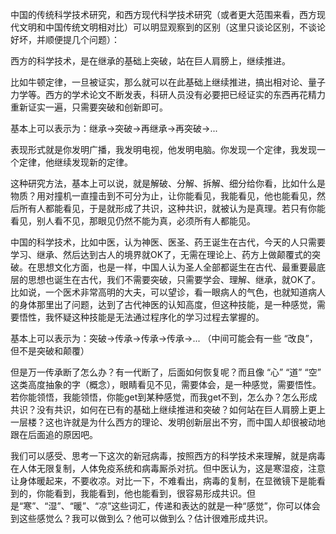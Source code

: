 
中国的传统科学技术研究，和西方现代科学技术研究（或者更大范围来看，西方现代文明和中国传统文明相对比）可以明显观察到的区别（这里只谈论区别，不谈论好坏，并顺便提几个问题）：

西方的科学技术，是在继承的基础上突破，站在巨人肩膀上，继续推进。

比如牛顿定律，一旦被证实，那么就可以在此基础上继续推进，搞出相对论、量子力学等。西方的学术论文不断发表，科研人员没有必要把已经证实的东西再花精力重新证实一遍，只需要突破和创新即可。

基本上可以表示为：继承->突破->再继承->再突破->...

表现形式就是你发明广播，我发明电视，他发明电脑。你发现一个定律，我发现一个定律，他继续发现新的定律。

这种研究方法，基本上可以说，就是解破、分解、拆解、细分给你看，比如什么是物质？用对撞机一直撞击到不可分为止，让你能看见，我能看见，他也能看见，然后所有人都能看见，于是就形成了共识，这种共识，就被认为是真理。若只有你能看见，别人看不见，那眼见仍然不能为真，必须所有人都能见。

中国的科学技术，比如中医，认为神医、医圣、药王诞生在古代，今天的人只需要学习、继承、然后达到古人的境界就OK了，无需在理论上、药方上做颠覆式的突破。在思想文化方面，也是一样，中国人认为圣人全部都诞生在古代、最重要最底层的思想也诞生在古代，我们不需要突破，只需要学会、理解、继承，就OK了。比如说，一个医术非常高明的大夫，可以望诊，看一眼病人的气色，也就知道病人的身体那里出了问题，达到了古代神医的认知高度，但这种技能，是一种感觉，需要悟性，我怀疑这种技能是无法通过程序化的学习过程去掌握的。

基本上可以表示为：突破->传承->传承->传承->... （中间可能会有一些 “改良”，但不是突破和颠覆）

但是万一传承断了怎么办？有一代断了，后面如何恢复呢？而且像 “心” “道” “空” 这类高度抽象的字（概念），眼睛看见不见，需要体会，是一种感觉，需要悟性。若你能领悟，我能领悟，你能get到某种感觉，而我get不到，怎么办？怎么形成共识？没有共识，如何在已有的基础上继续推进和突破？如何站在巨人肩膀上更上一层楼？这也许就是为什么西方的理论、发明创新层出不穷，而中国人却很被动地跟在后面追的原因吧。

我们可以感受、思考一下这次的新冠病毒，按照西方的科学技术来理解，就是病毒在人体无限复制，人体免疫系统和病毒厮杀对抗。但中医认为，这是寒湿疫，注意让身体暖起来，不要收凉。对比一下，不难看出，病毒的复制，在显微镜下是能看到的，你能看到，我能看到，他也能看到，很容易形成共识。但是“寒”、“湿”、“暖”、“凉”这些词汇，传递和表达的就是一种“感觉”，你可以体会到这些感觉么？我可以做到么？他可以做到么？估计很难形成共识。


